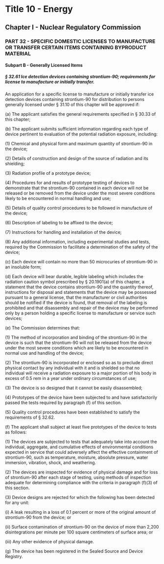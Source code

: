 
# Title 10 - Energy
## Chapter I - Nuclear Regulatory Commission
### PART 32 - SPECIFIC DOMESTIC LICENSES TO MANUFACTURE OR TRANSFER CERTAIN ITEMS CONTAINING BYPRODUCT MATERIAL
#### Subpart B - Generally Licensed Items
##### § 32.61 Ice detection devices containing strontium-90; requirements for license to manufacture or initially transfer.

An application for a specific license to manufacture or initially transfer ice detection devices containing strontium-90 for distribution to persons generally licensed under § 31.10 of this chapter will be approved if:

(a) The applicant satisfies the general requirements specified in § 30.33 of this chapter;

(b) The applicant submits sufficient information regarding each type of device pertinent to evaluation of the potential radiation exposure, including:

(1) Chemical and physical form and maximum quantity of strontium-90 in the device;

(2) Details of construction and design of the source of radiation and its shielding;

(3) Radiation profile of a prototype device;

(4) Procedures for and results of prototype testing of devices to demonstrate that the strontium-90 contained in each device will not be released or be removed from the device under the most severe conditions likely to be encountered in normal handling and use;

(5) Details of quality control procedures to be followed in manufacture of the device;

(6) Description of labeling to be affixed to the device;

(7) Instructions for handling and installation of the device;

(8) Any additional information, including experimental studies and tests, required by the Commission to facilitate a determination of the safety of the device;

(c) Each device will contain no more than 50 microcuries of strontium-90 in an insoluble form;

(d) Each device will bear durable, legible labeling which includes the radiation caution symbol prescribed by § 20.1901(a) of this chapter, a statement that the device contains strontium-90 and the quantity thereof, instructions for disposal and statements that the device may be possessed pursuant to a general license, that the manufacturer or civil authorities should be notified if the device is found, that removal of the labeling is prohibited and that disassembly and repair of the device may be performed only by a person holding a specific license to manufacture or service such devices;

(e) The Commission determines that:

(1) The method of incorporation and binding of the strontium-90 in the device is such that the strontium-90 will not be released from the device under the most severe conditions which are likely to be encountered in normal use and handling of the device;

(2) The strontium-90 is incorporated or enclosed so as to preclude direct physical contact by any individual with it and is shielded so that no individual will receive a radiation exposure to a major portion of his body in excess of 0.5 rem in a year under ordinary circumstances of use;

(3) The device is so designed that it cannot be easily disassembled;

(4) Prototypes of the device have been subjected to and have satisfactorily passed the tests required by paragraph (f) of this section.

(5) Quality control procedures have been established to satisfy the requirements of § 32.62.

(f) The applicant shall subject at least five prototypes of the device to tests as follows:

(1) The devices are subjected to tests that adequately take into account the individual, aggregate, and cumulative effects of environmental conditions expected in service that could adversely affect the effective containment of strontium-90, such as temperature, moisture, absolute pressure, water immersion, vibration, shock, and weathering.

(2) The devices are inspected for evidence of physical damage and for loss of strontium-90 after each stage of testing, using methods of inspection adequate for determining compliance with the criteria in paragraph (f)(3) of this section.

(3) Device designs are rejected for which the following has been detected for any unit:

(i) A leak resulting in a loss of 0.1 percent or more of the original amount of strontium-90 from the device; or

(ii) Surface contamination of strontium-90 on the device of more than 2,200 disintegrations per minute per 100 square centimeters of surface area; or

(iii) Any other evidence of physical damage.

(g) The device has been registered in the Sealed Source and Device Registry.

